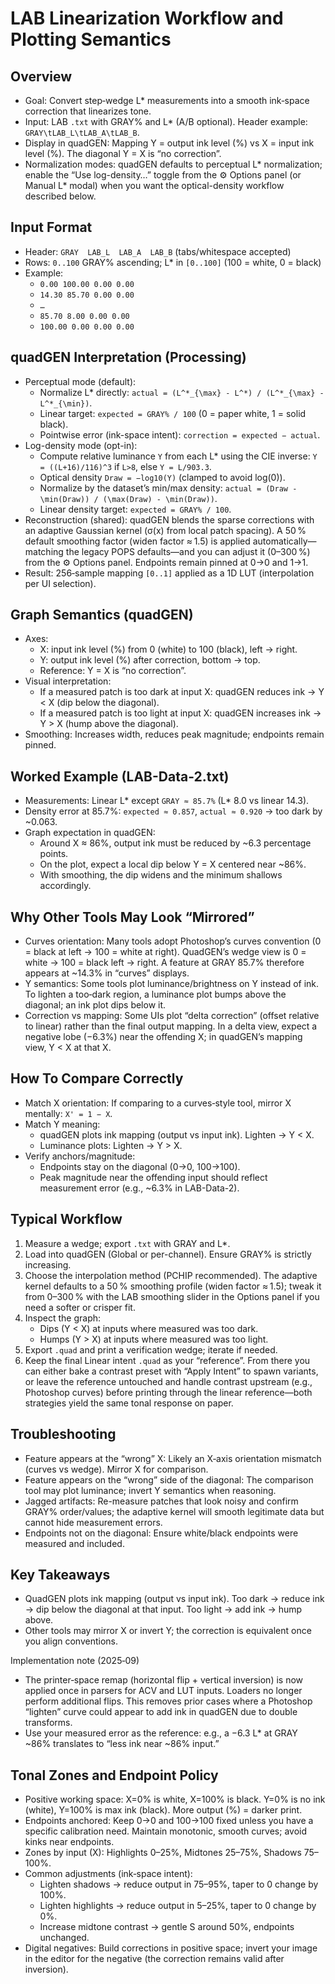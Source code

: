 # LAB Linearization Workflow and Plotting Semantics

## Overview
- Goal: Convert step‑wedge L* measurements into a smooth ink‑space correction that linearizes tone.
- Input: LAB `.txt` with GRAY% and L* (A/B optional). Header example: `GRAY\tLAB_L\tLAB_A\tLAB_B`.
- Display in quadGEN: Mapping Y = output ink level (%) vs X = input ink level (%). The diagonal Y = X is “no correction”.
- Normalization modes: quadGEN defaults to perceptual L* normalization; enable the “Use log-density…” toggle from the ⚙️ Options panel (or Manual L* modal) when you want the optical-density workflow described below.

## Input Format
- Header: `GRAY  LAB_L  LAB_A  LAB_B` (tabs/whitespace accepted)
- Rows: `0..100` GRAY% ascending; L* in `[0..100]` (100 = white, 0 = black)
- Example:
  - `0.00 100.00 0.00 0.00`
  - `14.30 85.70 0.00 0.00`
  - `…`
  - `85.70 8.00 0.00 0.00`
  - `100.00 0.00 0.00 0.00`

## quadGEN Interpretation (Processing)
- Perceptual mode (default):
  - Normalize L* directly: `actual = (L^*_{\max} - L^*) / (L^*_{\max} - L^*_{\min})`.
  - Linear target: `expected = GRAY% / 100` (0 = paper white, 1 = solid black).
  - Pointwise error (ink-space intent): `correction = expected − actual`.
- Log-density mode (opt-in):
  - Compute relative luminance `Y` from each L* using the CIE inverse: `Y = ((L+16)/116)^3` if `L>8`, else `Y = L/903.3`.
  - Optical density `Draw = −log10(Y)` (clamped to avoid log(0)).
  - Normalize by the dataset’s min/max density: `actual = (Draw - \min(Draw)) / (\max(Draw) - \min(Draw))`.
  - Linear density target: `expected = GRAY% / 100`.
- Reconstruction (shared): quadGEN blends the sparse corrections with an adaptive Gaussian kernel (σ(x) from local patch spacing). A 50 % default smoothing factor (widen factor ≈ 1.5) is applied automatically—matching the legacy POPS defaults—and you can adjust it (0–300 %) from the ⚙️ Options panel. Endpoints remain pinned at 0→0 and 1→1.
- Result: 256‑sample mapping `[0..1]` applied as a 1D LUT (interpolation per UI selection).

## Graph Semantics (quadGEN)
- Axes:
  - X: input ink level (%) from 0 (white) to 100 (black), left → right.
  - Y: output ink level (%) after correction, bottom → top.
  - Reference: Y = X is “no correction”.
- Visual interpretation:
  - If a measured patch is too dark at input X: quadGEN reduces ink → Y < X (dip below the diagonal).
  - If a measured patch is too light at input X: quadGEN increases ink → Y > X (hump above the diagonal).
- Smoothing: Increases width, reduces peak magnitude; endpoints remain pinned.

## Worked Example (LAB-Data-2.txt)
- Measurements: Linear L* except `GRAY ≈ 85.7%` (L* 8.0 vs linear 14.3).
- Density error at 85.7%: `expected ≈ 0.857`, `actual ≈ 0.920` → too dark by ~0.063.
- Graph expectation in quadGEN:
  - Around X ≈ 86%, output ink must be reduced by ~6.3 percentage points.
  - On the plot, expect a local dip below Y = X centered near ~86%.
  - With smoothing, the dip widens and the minimum shallows accordingly.

## Why Other Tools May Look “Mirrored”
- Curves orientation: Many tools adopt Photoshop’s curves convention (0 = black at left → 100 = white at right). QuadGEN’s wedge view is 0 = white → 100 = black left → right. A feature at GRAY 85.7% therefore appears at ~14.3% in “curves” displays.
- Y semantics: Some tools plot luminance/brightness on Y instead of ink. To lighten a too‑dark region, a luminance plot bumps above the diagonal; an ink plot dips below it.
- Correction vs mapping: Some UIs plot “delta correction” (offset relative to linear) rather than the final output mapping. In a delta view, expect a negative lobe (−6.3%) near the offending X; in quadGEN’s mapping view, Y < X at that X.

## How To Compare Correctly
- Match X orientation: If comparing to a curves‑style tool, mirror X mentally: `X' = 1 − X`.
- Match Y meaning:
  - quadGEN plots ink mapping (output vs input ink). Lighten → Y < X.
  - Luminance plots: Lighten → Y > X.
- Verify anchors/magnitude:
  - Endpoints stay on the diagonal (0→0, 100→100).
  - Peak magnitude near the offending input should reflect measurement error (e.g., ~6.3% in LAB-Data-2).

## Typical Workflow
1. Measure a wedge; export `.txt` with GRAY and L*.
2. Load into quadGEN (Global or per-channel). Ensure GRAY% is strictly increasing.
3. Choose the interpolation method (PCHIP recommended). The adaptive kernel defaults to a 50 % smoothing profile (widen factor ≈ 1.5); tweak it from 0–300 % with the LAB smoothing slider in the Options panel if you need a softer or crisper fit.
4. Inspect the graph:
   - Dips (Y < X) at inputs where measured was too dark.
   - Humps (Y > X) at inputs where measured was too light.
5. Export `.quad` and print a verification wedge; iterate if needed.
6. Keep the final Linear intent `.quad` as your “reference”. From there you can either bake a contrast preset with “Apply Intent” to spawn variants, or leave the reference untouched and handle contrast upstream (e.g., Photoshop curves) before printing through the linear reference—both strategies yield the same tonal response on paper.

## Troubleshooting
- Feature appears at the “wrong” X: Likely an X‑axis orientation mismatch (curves vs wedge). Mirror X for comparison.
- Feature appears on the “wrong” side of the diagonal: The comparison tool may plot luminance; invert Y semantics when reasoning.
- Jagged artifacts: Re-measure patches that look noisy and confirm GRAY% order/values; the adaptive kernel will smooth legitimate data but cannot hide measurement errors.
- Endpoints not on the diagonal: Ensure white/black endpoints were measured and included.

## Key Takeaways
- QuadGEN plots ink mapping (output vs input ink). Too dark → reduce ink → dip below the diagonal at that input. Too light → add ink → hump above.
- Other tools may mirror X or invert Y; the correction is equivalent once you align conventions.

Implementation note (2025‑09)
- The printer‑space remap (horizontal flip + vertical inversion) is now applied once in parsers for ACV and LUT inputs. Loaders no longer perform additional flips. This removes prior cases where a Photoshop “lighten” curve could appear to add ink in quadGEN due to double transforms.
- Use your measured error as the reference: e.g., a −6.3 L* at GRAY ~86% translates to “less ink near ~86% input.”

## Tonal Zones and Endpoint Policy

- Positive working space: X=0% is white, X=100% is black. Y=0% is no ink (white), Y=100% is max ink (black). More output (%) = darker print.
- Endpoints anchored: Keep 0→0 and 100→100 fixed unless you have a specific calibration need. Maintain monotonic, smooth curves; avoid kinks near endpoints.
- Zones by input (X): Highlights 0–25%, Midtones 25–75%, Shadows 75–100%.
- Common adjustments (ink‑space intent):
  - Lighten shadows → reduce output in 75–95%, taper to 0 change by 100%.
  - Lighten highlights → reduce output in 5–25%, taper to 0 change by 0%.
  - Increase midtone contrast → gentle S around 50%, endpoints unchanged.
- Digital negatives: Build corrections in positive space; invert your image in the editor for the negative (the correction remains valid after inversion).
